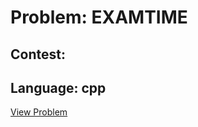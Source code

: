 # Problem: EXAMTIME

## Contest: 

## Language: cpp

[View Problem](https://www.codechef.com//problems/EXAMTIME)